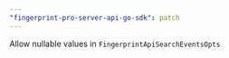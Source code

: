 ```yaml
---
"fingerprint-pro-server-api-go-sdk": patch
---
```


Allow nullable values in `FingerprintApiSearchEventsOpts`
